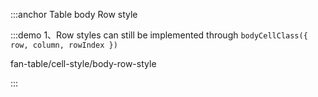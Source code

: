 :::anchor Table body Row style

:::demo 1、Row styles can still be implemented through `bodyCellClass({ row, column, rowIndex })`

fan-table/cell-style/body-row-style

:::
